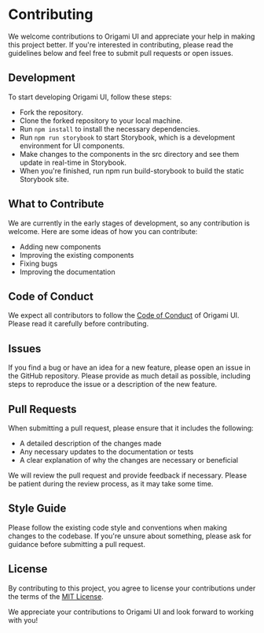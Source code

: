 # Contributing
We welcome contributions to Origami UI and appreciate your help in making this project better. If you're interested in contributing, please read the guidelines below and feel free to submit pull requests or open issues.

## Development
To start developing Origami UI, follow these steps:

- Fork the repository.
- Clone the forked repository to your local machine.
- Run `npm install` to install the necessary dependencies.
- Run `npm run storybook` to start Storybook, which is a development environment for UI components.
- Make changes to the components in the src directory and see them update in real-time in Storybook.
- When you're finished, run npm run build-storybook to build the static Storybook site.

## What to Contribute
We are currently in the early stages of development, so any contribution is welcome. Here are some ideas of how you can contribute:

- Adding new components
- Improving the existing components
- Fixing bugs
- Improving the documentation


## Code of Conduct

We expect all contributors to follow the [Code of Conduct](./CODE_OF_CONDUCT.md) of Origami UI. Please read it carefully before contributing.

## Issues

If you find a bug or have an idea for a new feature, please open an issue in the GitHub repository. Please provide as much detail as possible, including steps to reproduce the issue or a description of the new feature.

## Pull Requests

When submitting a pull request, please ensure that it includes the following:

- A detailed description of the changes made
- Any necessary updates to the documentation or tests
- A clear explanation of why the changes are necessary or beneficial

We will review the pull request and provide feedback if necessary. Please be patient during the review process, as it may take some time.

## Style Guide

Please follow the existing code style and conventions when making changes to the codebase. If you're unsure about something, please ask for guidance before submitting a pull request.

## License

By contributing to this project, you agree to license your contributions under the terms of the [MIT License](./LICENSE).

We appreciate your contributions to Origami UI and look forward to working with you!